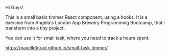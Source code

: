 Hi Guys!

This is a small basic timmer React component, using a hooks. It is a exercise from Angela's London App Brewery Programming Bootcamp, that i transform into a tiny project.

You can use it for small task, where you need to track a hours spent.

https://pavelk0nrad.github.io/small-task-timmer/
